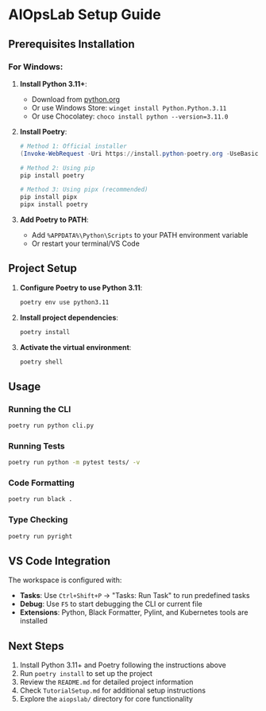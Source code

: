# AIOpsLab Setup Guide

## Prerequisites Installation

### For Windows:

1. **Install Python 3.11+**:
   - Download from [python.org](https://www.python.org/downloads/)
   - Or use Windows Store: `winget install Python.Python.3.11`
   - Or use Chocolatey: `choco install python --version=3.11.0`

2. **Install Poetry**:
   ```powershell
   # Method 1: Official installer
   (Invoke-WebRequest -Uri https://install.python-poetry.org -UseBasicParsing).Content | python -
   
   # Method 2: Using pip
   pip install poetry
   
   # Method 3: Using pipx (recommended)
   pip install pipx
   pipx install poetry
   ```

3. **Add Poetry to PATH**:
   - Add `%APPDATA%\Python\Scripts` to your PATH environment variable
   - Or restart your terminal/VS Code

## Project Setup

1. **Configure Poetry to use Python 3.11**:
   ```bash
   poetry env use python3.11
   ```

2. **Install project dependencies**:
   ```bash
   poetry install
   ```

3. **Activate the virtual environment**:
   ```bash
   poetry shell
   ```

## Usage

### Running the CLI
```bash
poetry run python cli.py
```

### Running Tests
```bash
poetry run python -m pytest tests/ -v
```

### Code Formatting
```bash
poetry run black .
```

### Type Checking
```bash
poetry run pyright
```

## VS Code Integration

The workspace is configured with:
- **Tasks**: Use `Ctrl+Shift+P` → "Tasks: Run Task" to run predefined tasks
- **Debug**: Use `F5` to start debugging the CLI or current file
- **Extensions**: Python, Black Formatter, Pylint, and Kubernetes tools are installed

## Next Steps

1. Install Python 3.11+ and Poetry following the instructions above
2. Run `poetry install` to set up the project
3. Review the `README.md` for detailed project information
4. Check `TutorialSetup.md` for additional setup instructions
5. Explore the `aiopslab/` directory for core functionality
